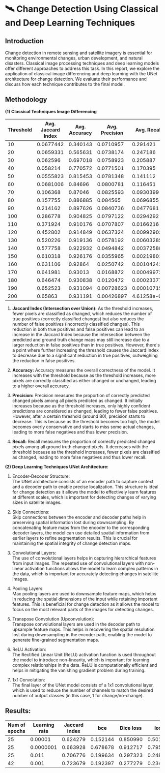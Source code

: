 # 🛰️ Change Detection Using Classical and Deep Learning Techniques

## Introduction
Change detection in remote sensing and satellite imagery is essential for monitoring environmental changes, urban development, and natural disasters. Classical image processing techniques and deep learning models offer different approaches to address this task. In this report, we explore the application of classical image differencing and deep learning with the UNet architecture for change detection. We evaluate their performance and discuss how each technique contributes to the final model.

## Methodology

**(1) Classical Techniques Image Differencing**

| Threshold | Avg. Jaccard Index | Avg. Accuracy | Avg. Precision | Avg. Recall |
|-----------|-------------------|---------------|----------------|-------------|
| 10        | 0.0677442         | 0.340143      | 0.0710957      | 0.291421    |
| 20        | 0.0659331         | 0.565631      | 0.0738174      | 0.247186    |
| 30        | 0.062596          | 0.697018      | 0.0758923      | 0.205887    |
| 40        | 0.058214          | 0.770572      | 0.0771501      | 0.170395    |
| 50        | 0.0555823         | 0.815453      | 0.0781348      | 0.141112    |
| 60        | 0.0681006         | 0.84696       | 0.0800781      | 0.116451    |
| 70        | 0.106368          | 0.87046       | 0.0825593      | 0.0930399   |
| 80        | 0.157755          | 0.886885      | 0.084565       | 0.0696855   |
| 90        | 0.214162          | 0.897626      | 0.0840736      | 0.0477681   |
| 100       | 0.286778          | 0.904825      | 0.0797122      | 0.0294292   |
| 110       | 0.371924          | 0.910176      | 0.0707807      | 0.0166216   |
| 120       | 0.452802          | 0.914849      | 0.0637324      | 0.00992902  |
| 130       | 0.520226          | 0.919136      | 0.0578192      | 0.00603285  |
| 140       | 0.577758          | 0.922932      | 0.0494842      | 0.00372588  |
| 150       | 0.610318          | 0.926176      | 0.0355965      | 0.00219801  |
| 160       | 0.631106          | 0.92864       | 0.0250742      | 0.00104242  |
| 170       | 0.641981          | 0.93013       | 0.0168872      | 0.000499721 |
| 180       | 0.646474          | 0.930838      | 0.0120472      | 0.000233772 |
| 190       | 0.652523          | 0.931094      | 0.00728623     | 0.000107154 |
| 200       | 0.65863           | 0.931191      | 0.00426897     | 4.61258e-05 |

1. **Jaccard Index (Intersection over Union):**
As the threshold increases, fewer pixels are classified as changed, which reduces the number of true positives (correctly classified changes) but also reduces the number of false positives (incorrectly classified changes). This reduction in both true positives and false positives can lead to an increase in the Jaccard Index because the intersection between the predicted and ground truth change maps may still increase due to a larger reduction in false positives than in true positives. However, there's a point where further increasing the threshold causes the Jaccard Index to decrease due to a significant reduction in true positives, outweighing the reduction in false positives.

2. **Accuracy:**
Accuracy measures the overall correctness of the model. It increases with the threshold because as the threshold increases, more pixels are correctly classified as either changed or unchanged, leading to a higher overall accuracy.

3. **Precision:**
Precision measures the proportion of correctly predicted changed pixels among all pixels predicted as changed. It initially increases because as the threshold increases, only highly confident predictions are considered as changed, leading to fewer false positives. However, after a certain threshold (around 80), precision starts to decrease. This is because as the threshold becomes too high, the model becomes overly conservative and starts to miss some actual changes, leading to more false negatives and thus lower precision.

4. **Recall:**
Recall measures the proportion of correctly predicted changed pixels among all ground truth changed pixels. It decreases with the threshold because as the threshold increases, fewer pixels are classified as changed, leading to more false negatives and thus lower recall.

**(2) Deep Learning Techniques UNet Architecture:**

1. Encoder-Decoder Structure:<br>
The UNet architecture consists of an encoder path to capture context and a decoder path to enable precise localization. This structure is ideal for change detection as it allows the model to effectively learn features at different scales, which is important for detecting changes of varying sizes in satellite images.<br>

2. Skip Connections:<br>
Skip connections between the encoder and decoder paths help in preserving spatial information lost during downsampling. By concatenating feature maps from the encoder to the corresponding decoder layers, the model can use detailed spatial information from earlier layers to refine segmentation results. This is crucial for maintaining the spatial integrity of change detection maps.<br>

3. Convolutional Layers:<br>
The use of convolutional layers helps in capturing hierarchical features from input images. The repeated use of convolutional layers with non-linear activation functions allows the model to learn complex patterns in the data, which is important for accurately detecting changes in satellite images.<br>

4. Pooling Layers:<br>
Max pooling layers are used to downsample feature maps, which helps in reducing the spatial dimensions of the input while retaining important features. This is beneficial for change detection as it allows the model to focus on the most relevant parts of the images for detecting changes.<br>

5. Transpose Convolution (Upconvolution):<br>
Transpose convolutional layers are used in the decoder path to upsample feature maps. This helps in recovering the spatial resolution lost during downsampling in the encoder path, enabling the model to generate fine-grained segmentation maps.<br>

6. ReLU Activation:<br>
The Rectified Linear Unit (ReLU) activation function is used throughout the model to introduce non-linearity, which is important for learning complex relationships in the data. ReLU is computationally efficient and helps in mitigating the vanishing gradient problem during training.<br>
7. 1x1 Convolution:<br>
The final layer of the UNet model consists of a 1x1 convolutional layer, which is used to reduce the number of channels to match the desired number of output classes (in this case, 1 for change/no-change).<br>

## Results:


| Num of epochs | Learning rate | Jaccard index | bce | Dice loss | loss |
|---------------|---------------|---------------|-----|-----------|------|
| 25            | 0.00001       | 0.624279      | 0.152144 | 0.850990 | 0.501567 |
| 25            | 0.0000001     | 0.663928      | 0.678678 | 0.912717 | 0.795697 |
| 25            | 0.011         | 0.706776      | 0.199634 | 0.297323 | 0.248478 |
| 42            | 0.001         | 0.723679      | 0.192397 | 0.277279 | 0.234838 |

